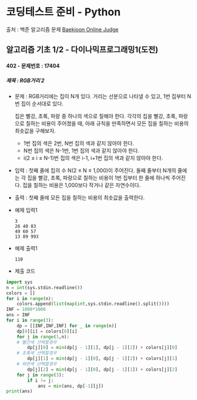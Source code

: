 # 코딩테스트 준비 - Python



출처 : 백준 알고리즘 문제 [Baekjoon Online Judge](https://www.acmicpc.net/)



## 알고리즘 기초 1/2 - 다이나믹프로그래밍1(도전)



#### 402 -  문제번호 : 17404

 ##### 제목 : RGB거리 2

- 문제 : RGB거리에는 집이 N개 있다. 거리는 선분으로 나타낼 수 있고, 1번 집부터 N번 집이 순서대로 있다.

  집은 빨강, 초록, 파랑 중 하나의 색으로 칠해야 한다. 각각의 집을 빨강, 초록, 파랑으로 칠하는 비용이 주어졌을 때, 아래 규칙을 만족하면서 모든 집을 칠하는 비용의 최솟값을 구해보자.

  - 1번 집의 색은 2번, N번 집의 색과 같지 않아야 한다.
  - N번 집의 색은 N-1번, 1번 집의 색과 같지 않아야 한다.
  - i(2 ≤ i ≤ N-1)번 집의 색은 i-1, i+1번 집의 색과 같지 않아야 한다.

- 입력 : 첫째 줄에 집의 수 N(2 ≤ N ≤ 1,000)이 주어진다. 둘째 줄부터 N개의 줄에는 각 집을 빨강, 초록, 파랑으로 칠하는 비용이 1번 집부터 한 줄에 하나씩 주어진다. 집을 칠하는 비용은 1,000보다 작거나 같은 자연수이다.

- 출력 : 첫째 줄에 모든 집을 칠하는 비용의 최솟값을 출력한다.

- 예제 입력1

  ```
  3
  26 40 83
  49 60 57
  13 89 993
  ```

- 예제 출력1

  ```
  110
  ```

- 제출 코드

```python
import sys
n = int(sys.stdin.readline())
colors = []
for i in range(n):
    colors.append(list(map(int,sys.stdin.readline().split())))
INF = 1000*1000
ans = INF
for i in range(3):
    dp = [[INF,INF,INF] for _ in range(n)]
    dp[0][i] = colors[0][i]
    for j in range(1,n):
    # 빨간색 선택할경우
        dp[j][0] = min(dp[j - 1][1], dp[j - 1][2]) + colors[j][0]
    # 초록색 선택할경우
        dp[j][1] = min(dp[j - 1][0], dp[j - 1][2]) + colors[j][1]
    # 파란색 선택할경우
        dp[j][2] = min(dp[j - 1][0], dp[j - 1][1]) + colors[j][2]
    for j in range(3):
        if i != j:
            ans = min(ans, dp[-1][j])
print(ans)
```



